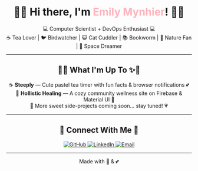 <!-- 🌸🌈✨ Super Cutesy Pastel Profile README ✨🌈🌸 -->

<h1 align="center">🌷🌈 Hi there, I'm <span style="color:#FFB3BA;">Emily Mynhier</span>! 💖🌸</h1>
<p align="center">
  💻 Computer Scientist + DevOps Enthusiast 💻  
  <br/>
  ☕ Tea Lover | 🐦 Birdwatcher | 😺 Cat Cuddler | 📚 Bookworm | 🌱 Nature Fan | 🌌 Space Dreamer  
</p>

---

<h2 align="center">🌸✨ What I'm Up To ✨🌸</h2>
<p align="center">
  ☕ <strong>Steeply</strong> — Cute pastel tea timer with fun facts & browser notifications 💕  
  <br/>
  🌱 <strong>Hollistic Healing</strong> — A cozy community wellness site on Firebase & Material UI 💝  
  <br/>
  🎨 More sweet side-projects coming soon… stay tuned! 💗
</p>

---

<h2 align="center">💌 Connect With Me 💌</h2>
<p align="center">
  <a href="https://github.com/emileymynhier1">
    <img src="https://img.shields.io/badge/GitHub-@emileymynhier1-FFB6C1?style=flat-square&logo=github&logoColor=white" alt="GitHub"/>
  </a>
  <a href="https://linkedin.com/in/emileymynhier1">
    <img src="https://img.shields.io/badge/LinkedIn-@emileymynhier1-ADD8E6?style=flat-square&logo=linkedin&logoColor=white" alt="LinkedIn"/>
  </a>
  <a href="mailto:youremail@example.com">
    <img src="https://img.shields.io/badge/Email-✉️%20Say Hi!-E6E6FA?style=flat-square&logo=gmail&logoColor=white" alt="Email"/>
  </a>
</p>

---

<p align="center">Made with 🌈 & 💕</p>
